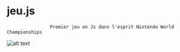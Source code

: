 # jeu.js
                    Premier jeu en Js dans l'esprit Nintendo World Championships
   ![alt text](http://cdn.supersoluce.com/file/docs/docid_52d7da018f152f443f000104/elemid_4ee9d6ec0a2fe93f0e00000c/nintendo-world-championships-1990-famicom.jpg)
